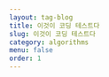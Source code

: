 ```yaml
---
layout: tag-blog
title: 이것이 코딩 테스트다
slug: 이것이 코딩 테스트다
category: algorithms
menu: false
order: 1
---
```

